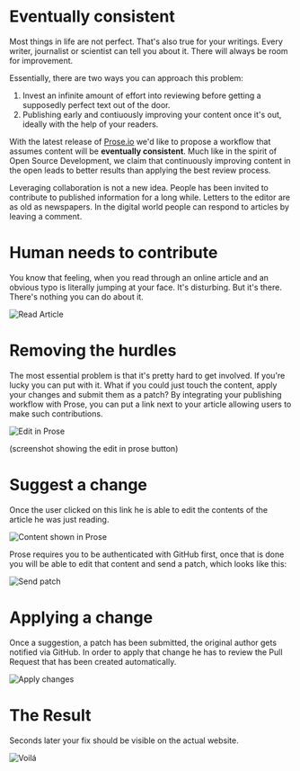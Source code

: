 # Eventually consistent

Most things in life are not perfect. That's also true for your writings. Every writer, journalist or scientist can tell you about it. There will always be room for improvement.

Essentially, there are two ways you can approach this problem:

1. Invest an infinite amount of effort into reviewing before getting a supposedly perfect text out of the door.
2. Publishing early and contiuously improving your content once it's out, ideally with the help of your readers.

With the latest release of [Prose.io](http://prose.io) we'd like to propose a workflow that assumes content will be **eventually consistent**. Much like in the spirit of Open Source Development, we claim that continuously improving content in the open leads to better results than applying the best review process.

Leveraging collaboration is not a new idea. People has been invited to contribute to published information for a long while. Letters to the editor are as old as newspapers. In the digital world people can respond to articles by leaving a comment.

# Human needs to contribute

You know that feeling, when you read through an online article and an obvious typo is literally jumping at your face. It's disturbing. But it's there. There's nothing you can do about it.

![Read Article](http://farm8.staticflickr.com/7136/7686114380_53c5cc53f0.jpg)

# Removing the hurdles

The most essential problem is that it's pretty hard to get involved. If you're lucky you can put with it. What if you could just touch the content, apply your changes and submit them as a patch? By integrating your publishing workflow with Prose, you can put a link next to your article allowing users to make such contributions.

![Edit in Prose](http://farm9.staticflickr.com/8429/7686113722_2e2044fdff.jpg)


(screenshot showing the edit in prose button)

# Suggest a change

Once the user clicked on this link he is able to edit the contents of the article he was just reading.

![Content shown in Prose](http://farm9.staticflickr.com/8426/7686114230_c5bc0b2927.jpg)

Prose requires you to be authenticated with GitHub first, once that is done you will be able to edit that content and send a patch, which looks like this:

![Send patch](http://farm8.staticflickr.com/7277/7686114584_47440d2783.jpg)


# Applying a change

Once a suggestion, a patch has been submitted, the original author gets notified via GitHub. In order to apply that change he has to review the Pull Request that has been created automatically.

![Apply changes](http://farm9.staticflickr.com/8421/7686113582_ae24d9fcd4.jpg)


# The Result

Seconds later your fix should be visible on the actual website.

![Voilá](http://farm8.staticflickr.com/7107/7686113394_48d9fb649a.jpg)